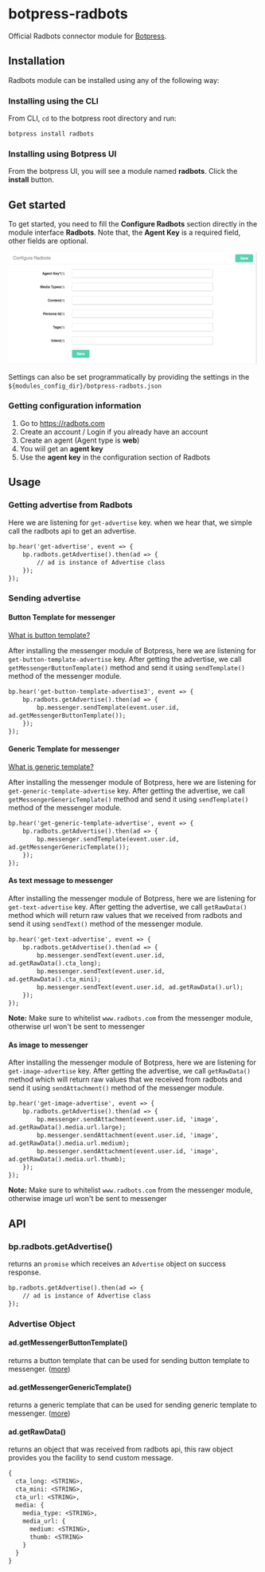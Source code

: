 # botpress-radbots

Official Radbots connector module for [Botpress](http://github.com/botpress/botpress).

## Installation
Radbots module can be installed using any of the following way:
### Installing using the CLI
From CLI, `cd` to the botpress root directory and run:
``` 
botpress install radbots
```
### Installing using Botpress UI

From the botpress UI, you will see a module named **radbots**. Click the **install** button.

## Get started

To get started, you need to fill the **Configure Radbots** section directly in the module interface **Radbots**. Note that, the **Agent Key** is a required field, other fields are optional.

<img src="/assets/configure_section.png" alt="Configure Redbots" width="500px" />

Settings can also be set programmatically by providing the settings in the `${modules_config_dir}/botpress-radbots.json`

### Getting configuration information
1. Go to https://radbots.com
2. Create an account / Login if you already have an account
3. Create an agent (Agent type is **web**)
4. You wiil get an **agent key**
5. Use the **agent key** in the configuration section of Radbots

## Usage

### Getting advertise from Radbots

Here we are listening for `get-advertise` key. when we hear that, we simple call the radbots api to get an advertise.
```
bp.hear('get-advertise', event => {
	bp.radbots.getAdvertise().then(ad => {
	    // ad is instance of Advertise class 
	});
});
```
### Sending advertise
#### Button Template for messenger

[What is button template?](https://developers.facebook.com/docs/messenger-platform/send-api-reference/button-template)

After installing the messenger module of Botpress, here we are listening for `get-button-template-advertise` key. After getting the advertise, we call `getMessengerButtonTemplate()` method and send it using `sendTemplate()` method of the messenger module.  
```
bp.hear('get-button-template-advertise3', event => {
	bp.radbots.getAdvertise().then(ad => {
	    bp.messenger.sendTemplate(event.user.id, ad.getMessengerButtonTemplate());
	});
});
```


#### Generic Template for messenger

[What is generic template?](https://developers.facebook.com/docs/messenger-platform/send-api-reference/generic-template)

After installing the messenger module of Botpress, here we are listening for `get-generic-template-advertise` key. After getting the advertise, we call `getMessengerGenericTemplate()` method and send it using `sendTemplate()` method of the messenger module.  
```
bp.hear('get-generic-template-advertise', event => {
	bp.radbots.getAdvertise().then(ad => {
	    bp.messenger.sendTemplate(event.user.id, ad.getMessengerGenericTemplate());
	});
});
```

#### As text message to messenger
After installing the messenger module of Botpress, here we are listening for `get-text-advertise` key. After getting the advertise, we call `getRawData()` method which will return raw values that we received from radbots and send it using `sendText()` method of the messenger module.  
```
bp.hear('get-text-advertise', event => {
	bp.radbots.getAdvertise().then(ad => {
	    bp.messenger.sendText(event.user.id, ad.getRawData().cta_long);
	    bp.messenger.sendText(event.user.id, ad.getRawData().cta_mini);
	    bp.messenger.sendText(event.user.id, ad.getRawData().url);
	});
});
```
**Note:** Make sure to whitelist `www.radbots.com` from the messenger module, otherwise url won't be sent to messenger

#### As image to messenger
After installing the messenger module of Botpress, here we are listening for `get-image-advertise` key. After getting the advertise, we call `getRawData()` method which will return raw values that we received from radbots and send it using `sendAttachment()` method of the messenger module.  
```
bp.hear('get-image-advertise', event => {
	bp.radbots.getAdvertise().then(ad => {
	    bp.messenger.sendAttachment(event.user.id, 'image', ad.getRawData().media.url.large);
	    bp.messenger.sendAttachment(event.user.id, 'image', ad.getRawData().media.url.medium);
	    bp.messenger.sendAttachment(event.user.id, 'image', ad.getRawData().media.url.thumb);
	});
});
```
**Note:** Make sure to whitelist `www.radbots.com` from the messenger module, otherwise image url won't be sent to messenger

## API

### bp.radbots.getAdvertise()
returns an `promise` which receives an `Advertise` object on success response.
```
bp.radbots.getAdvertise().then(ad => {
    // ad is instance of Advertise class
});
```
### Advertise Object
#### ad.getMessengerButtonTemplate()
returns a button template that can be used for sending button template to messenger. ([more](https://developers.facebook.com/docs/messenger-platform/send-api-reference/button-template))
#### ad.getMessengerGenericTemplate()
returns a generic template that can be used for sending generic template to messenger. ([more](https://developers.facebook.com/docs/messenger-platform/send-api-reference/generic-template))
#### ad.getRawData()
returns an object that was received from radbots api, this raw object provides you the facility to send custom message.
```
{
  cta_long: <STRING>,
  cta_mini: <STRING>,
  cta_url: <STRING>,
  media: {
    media_type: <STRING>,
    media_url: {
      medium: <STRING>,
      thumb: <STRING>
    }
  }
}
```
